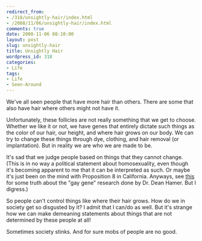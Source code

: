 ```yaml
---
redirect_from:
- /318/unsightly-hair/index.html
- /2008/11/06/unsightly-hair/index.html
comments: true
date: 2008-11-06 08:10:00
layout: post
slug: unsightly-hair
title: Unsightly Hair
wordpress_id: 318
categories:
- Life
tags:
- Life
- Seen-Around
---
```


We've all seen people that have more hair than others.  There are some that also have hair where others might not have it.

Unfortunately, these follicles are not really something that we get to choose.  Whether we like it or not, we have genes that entirely dictate such things as the color of our hair, our height, and where hair grows on our body.  We can try to change these things through dye, clothing, and hair removal (or implantation).  But in reality we are who we are made to be.

It's sad that we judge people based on things that they cannot change.  (This is in no way a political statement about homosexuality, even though it's becoming apparent to me that it can be interpreted as such.  Or maybe it's just been on the mind with Proposition 8 in California.  Anyways, see [this](http://www.narth.com/docs/istheregene.html) for some truth about the "gay gene" research done by Dr. Dean Hamer.  But I digress.)

So people can't control things like where their hair grows.  How do we in society get so disgusted by it?  I admit that I can/do as well.  But it's strange how we can make demeaning statements about  things that are not determined by these people at all!

Sometimes society stinks.  And for sure mobs of people are no good.
